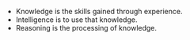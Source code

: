 - Knowledge is the skills gained through experience.
- Intelligence is to use that knowledge.
- Reasoning is the processing of knowledge.
